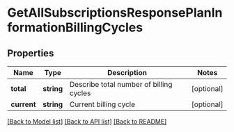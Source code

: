 # GetAllSubscriptionsResponsePlanInformationBillingCycles

## Properties
Name | Type | Description | Notes
------------ | ------------- | ------------- | -------------
**total** | **string** | Describe total number of billing cycles | [optional] 
**current** | **string** | Current billing cycle | [optional] 

[[Back to Model list]](../README.md#documentation-for-models) [[Back to API list]](../README.md#documentation-for-api-endpoints) [[Back to README]](../README.md)


